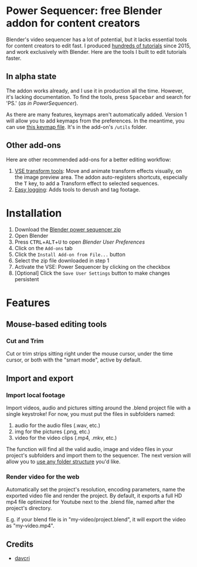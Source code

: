 # Power Sequencer: free Blender addon for content creators

Blender's video sequencer has a lot of potential, but it lacks essential tools for content creators to edit fast. I produced [hundreds of tutorials](http://youtube.com/c/gdquest) since 2015, and work exclusively with Blender. Here are the tools I built to edit tutorials faster.

## In alpha state

The addon works already, and I use it in production all the time. However, it's lacking documentation. To find the tools, press <kbd>Spacebar</kbd> and search for 'PS.' (_as in PowerSequencer_).

As there are many features, keymaps aren't automatically added. Version 1 will allow you to add keymaps from the preferences. In the meantime, you can use [this keymap file](https://github.com/GDquest/Blender-power-sequencer/blob/master/utils/power-vse-shortcuts.py). It's in the add-on's `/utils` folder.

## Other add-ons

Here are other recommended add-ons for a better editing workflow:

1. [VSE transform tools](https://github.com/kgeogeo/VSE_Transform_Tools): Move and animate transform effects visually, on the image preview area. The addon auto-registers shortcuts, especially the <kbd>T</kbd> key, to add a Transform effect to selected sequences.
2. [Easy logging](http://www.easy-logging.net/): Adds tools to derush and tag footage.


# Installation

1. Download the
[Blender power sequencer zip](https://github.com/GDquest/Blender-power-sequencer/archive/master.zip)
2. Open Blender
3. Press <kbd>CTRL</kbd>+<kbd>ALT</kbd>+<kbd>U</kbd> to open _Blender User Preferences_
4. Click on the `Add-ons` tab
5. Click the `Install Add-on from File...` button
6. Select the zip file downloaded in step 1
7. Activate the VSE: Power Sequencer by clicking on the checkbox
8. [Optional] Click the `Save User Settings` button to make changes persistent

# Features

## Mouse-based editing tools

### Cut and Trim

Cut or trim strips sitting right under the mouse cursor, under the time cursor, or both with the "smart mode", active by default.

## Import and export

### Import local footage

Import videos, audio and pictures sitting around the .blend project file with a single keystroke! For now, you must put the files in subfolders named:

1. audio for the audio files (.wav, etc.)
2. img for the pictures (.png, etc.)
3. video for the video clips (.mp4, .mkv, etc.)

The function will find all the valid audio, image and video files in your project's subfolders and import them to the sequencer. The next version will allow you to [use any folder structure](https://github.com/GDquest/GDquest-VSE/issues/2) you'd like.

### Render video for the web

Automatically set the project's resolution, encoding parameters, name the exported video file and render the project. By default, it exports a full HD mp4 file optimized for Youtube next to the .blend file, named after the project's directory.

E.g. if your blend file is in "my-video/project.blend", it will export the video as "my-video.mp4".

## Credits
- [davcri](https://github.com/davcri)
